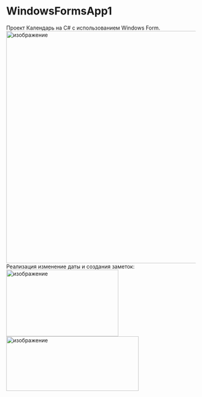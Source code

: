 # WindowsFormsApp1
Проект Календарь на С# с использованием Windows Form.
<img width="697" height="617" alt="изображение" src="https://github.com/user-attachments/assets/85d536c6-737a-4766-9e0e-557a72c4dfb9" />
Реализация изменение даты и создания заметок:
<img width="298" height="177" alt="изображение" src="https://github.com/user-attachments/assets/5d7308f7-c70d-4572-9088-5df82fb7ceae" />
<img width="352" height="145" alt="изображение" src="https://github.com/user-attachments/assets/539f8e2d-8759-4d71-9704-793282476fa1" />



